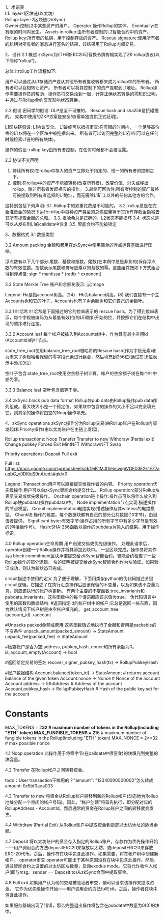 1、术语表  
L1: layer-1区块链(以太坊)  
Rollup: layer-2区块链(zkSync)  
Owner:控制L2中某些资产的用户。
Operator:操作Rollup的实体。
Eventually:在有限的时间内发生。
Assets in rollup:由所有者控制的L2智能合约中的资产。
Rollup key:所有者的私钥，用于控制存放的资产。
Rescue signature:使用所有者的私钥对所有者的消息进行签名的结果，该结果用于Rollup内部交易。

2、设计
2.1 概述
zkSync为ETH和ERC20可替换令牌传输实现了ZK rollup协议(以下简称“rollup”)。

总体上rollup工作流程如下:

  用户可以通过从L1存储资产或从其他所有者接收转移来成为rollup中的所有者。
  所有者可以互相转让资产。
  所有者可以将其控制下的资产提取到L1地址。
Rollup操作需要操作员的帮助，操作员将交易滚到一起，计算正确状态转换的零知识证明，并通过与Rollup合约交互影响状态转换。

2.2 假设
密码学的假设:
DLP是坚不可摧的。
Rescue hash and sha256是抗碰撞的。
架构中使用的ZKP方案是安全的(需单独提供正式证明)。

L1区块链假设:
L1协议安全。
L1最终可以抵抗审查:在有限的时间内，一个足够高价格的L1 tx将在一个区块中被挖掘出来。
所有者可以访问完整的L1存档(可以在任何时候检索L1链的所有块体)。

操作的假设:
rollup key由所有者控制，在任何时候都不会被泄露。

2.3 协议不变声明
1. 持续所有权:在rollup中存入的资产立即处于指定的、惟一的所有者的控制之下。
2. 控制:在rollup中的资产不能被转移(改变所有者)、改变价值、消失或移出rollup，除非所有者发起相应的操作。
3.最终可回收性:所有者控制的资产最终可被提取到所有者选择的L1地址，而无需除L1矿工以外的任何其他方的合作。

这特别包括下列声明:
3.1. Rollup中的双重花费是不可能的。
3.2. rollup总是在完全准备金的情况下运行:rollup中每种资产类型的总供应量等于其所有存款金额减去其所有提取金额的总和。
3.3. 根哈希总是正确的，L2状态不能损坏
3.4. 状态总是可以从发布到L1的calldata中恢复
3.5. 智能合约不能被锁定

3、数据格式
3.1 数据类型

3.2 Amount packing
金额和费用在zkSync中使用简单的浮点运算基础进行压缩。

浮点数有以下几个部分:尾数、基数和指数。尾数(在本例中总是非负的)保存浮点数的有效位数。指数表示尾数和符号应乘以的基数的幂。这些组件按如下方式组合得到浮点值:
sign * mantissa * (radix ^ exponent)

3.3 State Merkle Tree
账户和余额树表示:
![image](https://user-images.githubusercontent.com/118715807/203212317-a2cb1e9c-bbf9-4aa9-8246-a7612ebab85a.png)

Legend:
Ha是指account树高。(24）
Hb为balance树高。(8)
我们直接有一个主Accounts树和它的叶子，Accounts也有子树余额树和它们自己的余额叶。

3.3.1 叶哈希
叶哈希是下面描述的它的位串表示的 rescue hash。为了得到位串表示，每个字段被编码为从最低有效(位的LE顺序)开始的位，并按照它们在结构中出现的顺序进行连接。

3.3.2  Account leaf
每个帐户被插入到Accounts树中，作为具有最小空闲id (AccountId)的叶节点。

state_tree_root使用balance_tree_root根哈希的Rescue hash(作为字段元素)和为未来子树根哈希保留的零字段元素进行组合，然后填充到256位(通过在LE位表示中添加0位)

空叶子包含:state_tree_root使用空余额子树计算。帐户的空余额子树在每个叶中都为零。

3.3.3 Balance leaf
空叶包含值等于零。

3.4 zkSync block pub data format
Rollup块pub data由Rollup操作pub data序列组成。最大块大小是一个恒定值。如果块中包含的操作的大小不足以完全填充它，则其余的操作将由空的Noop操作填充。

4、zkSync operations
zkSync操作分为Rollup交易(由Rollup账户在Rollup内部发起)和Priority操作(由以太坊账户在主链上发起)。

Rollup transactions:
Noop
Transfer
Transfer to new
Withdraw (Partial exit)
Change pubkey
Forced Exit
MintNFT
WithdrawNFT
Swap

Priority operations:
Deposit
Full exit

Full list: https://docs.google.com/spreadsheets/d/1ejK1MJfVehcwjgjVDFD3E2k1EZ7auqbG_y0DKidS9nA/edit#gid=0

Legend:
Transaction:用户可以直接提交给操作者的内容。
Priority operation优先级操作:用户可以向zkSync智能合约提交什么。
Rollup operation:部分Rollup块表示交易或优先级操作。
Onchain operation链上操作:操作员可以将什么放入到Rollup块pubdata(操作pubdata)中。
Node implementation节点实现:描述操作的节点模型。
Circuit implementation电路实现:描述操作及其witness的电路模型。
Chunk块:操作的维度。每个数据块都有自己的部分公共数据(10字节)，由目击者提供。
Significant bytes有效字节:操作占用的所有字节中有多少字节是有效的(包括操作号)。
Hash:SHA-256函数以操作的pubdata为输入的结果。用于操作标识。

4.0 Rollup operation生命周期
用户创建交易或优先级操作。
处理此请求后，operator创建一个Rollup操作并将其添加到块中。
一旦区块完成，操作员将其作为a block commitment区块承诺提交给zkSync智能合约。智能合约检查了一些Rollup操作的部分逻辑。
块的证明被提交给zkSync智能合约作为块验证。如果验证成功，则认为新状态已完成。

circuit描述中使用的定义
为了便于理解，下面用类似python的伪代码描述关键circuit逻辑。它描述了在执行汇总操作后应该保留的不变量，以及如果该不变量为真，则应该执行的帐户树更新。
有两个主要的不变函数:tree_invariants和pubdata_invariants。这些函数中的每个谓词都应该求值为true。
伪代码语言中使用的函数和数据结构:
#返回指定id的帐户树中的帐户;它总是返回一些东西，因为默认情况下帐户树是由空帐户填充的。
get_account_tree (account_id)→account

#Unpacks packed金额或费用;这些函数隐式地执行了金额和费用是packable的不变条件
unpack_amount(packed_amount) -> StateAmount
unpack_fee(packed_fee) -> StateAmount

#检查帐户是否为空:address, pubkey_hash, nonce和所有余额为0。
is_account_empty(Account) -> bool

#返回给定交易的签名
recover_signer_pubkey_hash(tx) -> RollupPubkeyHash

#账户数据结构
Account.balance[token_id] -> StateAmount # returns account balance of the given token
Account.nonce -> Nonce # Nonce of the account
Account.address -> EthAddress # Address of the account
Account.pubkey_hash -> RollupPubkeyHash # Hash of the public key set for the account

# Constants
MAX_TOKENS = 2**32 # maximum number of tokens in the Rollup(including "ETH" token)
MAX_FUNGIBLE_TOKENS = 2**16 # maximum number of fungible tokens in the Rollup(including "ETH" token)
MAX_NONCE = 2**32 # max possible nonce

4.1 Noop operation
此操作用于将零字节(在calldata中很便宜)的块填充到完整的块容量。

4.2 Transfer
在Rollup帐户之间转移资金。

todo：User transaction干嘛用的？"amount": "12340000000000"怎么转成amount: 0x5bf0aea003

4.3 Transfer to new
将资金从Rollup帐户转移到新的Rollup帐户(动态地为Rollup地址分配一个空闲的帐户号码)。因此，“帐户创建”将首先执行，即分配对应的RollupAddress - AccountId。然后通常的资金在Rollup账户之间的转移就会发生。

4.4 Withdraw (Partial Exit)
从Rollup账户中提取资金到指定以太坊地址的适当余额。

4.7 Deposit
将以太坊账户的资金存入指定的Rollup账户。存款作为优先操作开始——用户调用合约方法depositERC20来存放以太坊，或depositERC20来存放ERC-20代币。之后，操作符在块中包含此操作。如果需要，将在帐户树中创建新帐户。
operator审查
operator可能出于某种原因没有在块中包含此操作。然后，通过智能合约上设置的以太坊区块数量，启动exodus mode。它将允许收件人帐户(即与msg。sender == Deposit.to)从zkSync合同中提取资金。

4.8 Full exit
如果用户认为他的交易被验证者审查，他可以请求该操作来提取资金。
它作为优先级操作开始——用户调用合约方法fullExit。之后，操作者在块中包含此操作。

如果服务器端出现了错误，那么完整退出操作将包含在pubdata中数量为0(0)的块中。
